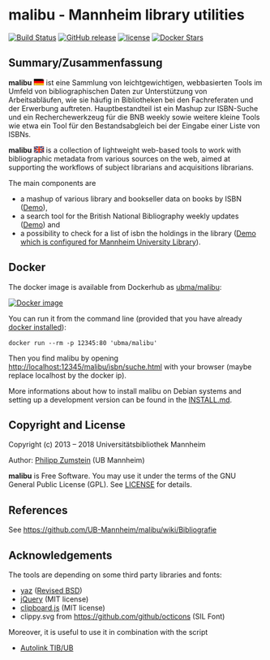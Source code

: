 # malibu - Mannheim library utilities

[![Build Status](https://travis-ci.org/UB-Mannheim/malibu.svg?branch=master)](https://travis-ci.org/UB-Mannheim/malibu)
[![GitHub release](https://img.shields.io/github/release/UB-Mannheim/malibu.svg?maxAge=3600)](https://github.com/UB-Mannheim/malibu/releases)
[![license](https://img.shields.io/github/license/UB-Mannheim/malibu.svg?maxAge=2592000)](https://github.com/UB-Mannheim/malibu/blob/master/LICENSE)
[![Docker Stars](https://img.shields.io/docker/pulls/ubma/malibu.svg?maxAge=86400)](https://hub.docker.com/r/ubma/malibu/)

## Summary/Zusammenfassung

**malibu** ![de](https://raw.githubusercontent.com/UB-Mannheim/malibu/master/img/flag_de.jpeg) ist eine Sammlung von leichtgewichtigen, webbasierten Tools im Umfeld
von bibliographischen Daten zur Unterstützung von Arbeitsabläufen, wie sie
häufig in Bibliotheken bei den Fachreferaten und der Erwerbung auftreten.
Hauptbestandteil ist ein Mashup zur ISBN-Suche und ein Recherchewerkzeug für die
BNB weekly sowie weitere kleine Tools wie etwa ein Tool für den Bestandsabgleich bei der Eingabe einer Liste von ISBNs.

**malibu** ![en](https://raw.githubusercontent.com/UB-Mannheim/malibu/master/img/flag_en.jpeg) is a collection of lightweight web-based tools to work with bibliographic metadata from various sources on the web, aimed at supporting the workflows of subject librarians and acquisitions librarians.

The main components are

* a mashup of various library and bookseller data on books by ISBN
  ([Demo](http://data.bib.uni-mannheim.de/malibu/isbn/suche.html)),
* a search tool for the British National Bibliography weekly updates
  ([Demo](http://data.bib.uni-mannheim.de/malibu/bnb/recherche.php)) and
* a possibility to check for a list of isbn the holdings in the library ([Demo which is configured for Mannheim University Library](http://data.bib.uni-mannheim.de/malibu/tools/bestandsabgleich.html)).


## Docker

The docker image is available from Dockerhub as [ubma/malibu](https://hub.docker.com/r/ubma/malibu/):

[![Docker image](http://dockeri.co/image/ubma/malibu)](https://hub.docker.com/r/ubma/malibu/)

You can run it from the command line (provided that you have already [docker installed](https://docs.docker.com/engine/installation/)):

```shell
docker run --rm -p 12345:80 'ubma/malibu'
```
Then you find malibu by opening [http://localhost:12345/malibu/isbn/suche.html](http://localhost:12345/malibu/isbn/suche.html) with your browser (maybe replace localhost by the docker ip).

More informations about how to install malibu on Debian systems and setting up a development version can be found in the [INSTALL.md](INSTALL.md).


## Copyright and License

Copyright (c) 2013 – 2018 Universitätsbibliothek Mannheim

Author: [Philipp Zumstein](https://github.com/zuphilip) (UB Mannheim)

**malibu** is Free Software. You may use it under the terms of the GNU General
Public License (GPL). See [LICENSE](./LICENSE) for details.

## References

See https://github.com/UB-Mannheim/malibu/wiki/Bibliografie

## Acknowledgements

The tools are depending on some third party libraries and fonts:

* [yaz](http://www.indexdata.com/phpyaz) ([Revised BSD](http://www.indexdata.com/licences/revised-bsd))
* [jQuery](https://github.com/jquery/jquery) (MIT license)
* [clipboard.js](https://github.com/zenorocha/clipboard.js/) (MIT license)
* clippy.svg from https://github.com/github/octicons (SIL Font)

Moreover, it is useful to use it in combination with the script
* [Autolink TIB/UB](http://www.tempelb.de/autolink-tibub/)


